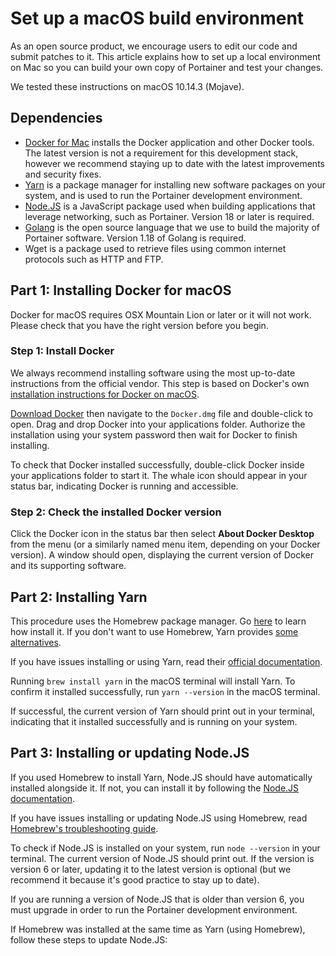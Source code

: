 # Set up a macOS build environment

As an open source product, we encourage users to edit our code and submit patches to it.  This article explains how to set up a local environment on Mac so you can build your own copy of Portainer and test your changes.


We tested these instructions on macOS 10.14.3 (Mojave).


## Dependencies

* [Docker for Mac](https://www.docker.com/products/docker-desktop) installs the Docker application and other Docker tools. The latest version is not a requirement for this development stack, however we recommend staying up to date with the latest improvements and security fixes.
* [Yarn](https://yarnpkg.com/en/docs/install#mac-stable) is a package manager for installing new software packages on your system, and is used to run the Portainer development environment.
* [Node.JS](https://nodejs.org/en/download/) is a JavaScript package used when building applications that leverage networking, such as Portainer. Version 18 or later is required.
* ​[Golang](https://golang.org/dl/) is the open source language that we use to build the majority of Portainer software. Version 1.18 of Golang is required.
* Wget is a package used to retrieve files using common internet protocols such as HTTP and FTP.

## Part 1: Installing Docker for macOS


Docker for macOS requires OSX Mountain Lion or later or it will not work. Please check that you have the right version before you begin.


### Step 1: Install Docker


We always recommend installing software using the most up-to-date instructions from the official vendor. This step is based on Docker's own [installation instructions for Docker on macOS](https://runnable.com/docker/install-docker-on-macos).


[Download Docker](https://www.docker.com/products/docker-desktop) then navigate to the `Docker.dmg` file and double-click to open. Drag and drop Docker into your applications folder. Authorize the installation using your system password then wait for Docker to finish installing.

To check that Docker installed successfully, double-click Docker inside your applications folder to start it. The whale icon should appear in your status bar, indicating Docker is running and accessible.

### Step 2: Check the installed Docker version

Click the Docker icon in the status bar then select **About Docker Desktop** from the menu (or a similarly named menu item, depending on your Docker version). A window should open, displaying the current version of Docker and its supporting software.

## Part 2: Installing Yarn


This procedure uses the Homebrew package manager. Go [here](https://brew.sh/) to learn how install it. If you don't want to use Homebrew, Yarn provides [some alternatives](https://yarnpkg.com/en/docs/install#mac-stable).



If you have issues installing or using Yarn, read their [official documentation](https://yarnpkg.com/en/docs/install#mac-stable).


Running `brew install yarn` in the macOS terminal will install Yarn. To confirm it installed successfully, run `yarn --version` in the macOS terminal.

If successful, the current version of Yarn should print out in your terminal, indicating that it installed successfully and is running on your system.

## Part 3: Installing or updating Node.JS


If you used Homebrew to install Yarn, Node.JS should have automatically installed alongside it.  If not, you can install it by following the [Node.JS documentation](https://nodejs.org/en/download/).



If you have issues installing or updating Node.JS using Homebrew, read [Homebrew's troubleshooting guide](https://docs.brew.sh/Common-Issues).


To check if Node.JS is installed on your system, run `node --version` in your terminal. The current version of Node.JS should print out. If the version is version 6 or later, updating it to the latest version is optional (but we recommend it because it's good practice to stay up to date).

If you are running a version of Node.JS that is older than version 6, you must upgrade in order to run the Portainer development environment.

If Homebrew was installed at the same time as Yarn (using Homebrew), follow these steps to update Node.JS:
